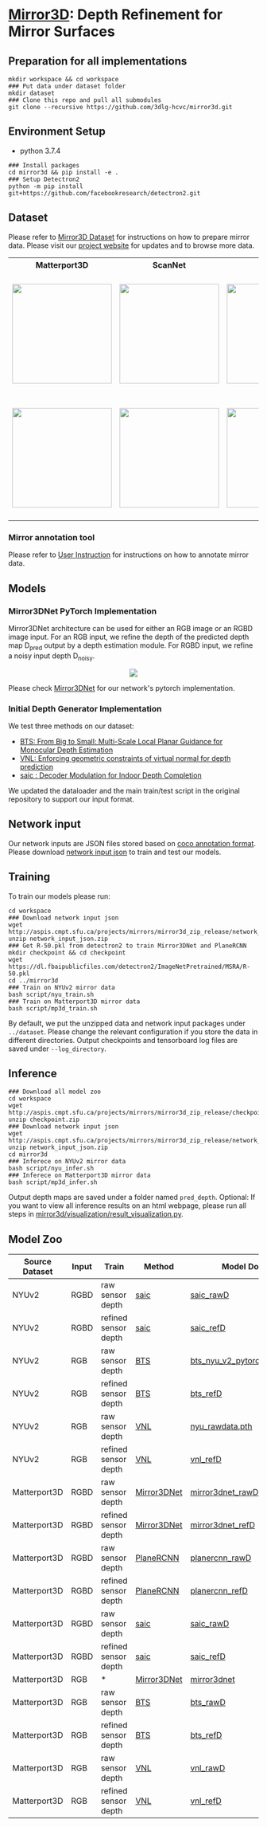 # [Mirror3D](https://3dlg-hcvc.github.io/mirror3d): Depth Refinement for Mirror Surfaces
                            




## Preparation for all implementations

```shell
mkdir workspace && cd workspace
### Put data under dataset folder
mkdir dataset
### Clone this repo and pull all submodules
git clone --recursive https://github.com/3dlg-hcvc/mirror3d.git

```

## Environment Setup

- python 3.7.4

```shell
### Install packages 
cd mirror3d && pip install -e .
### Setup Detectron2
python -m pip install git+https://github.com/facebookresearch/detectron2.git
```

## Dataset

Please refer to [Mirror3D Dataset](https://github.com/3dlg-hcvc/mirror3d/blob/main/docs/Mirror3D_dataset.md) for instructions on how to prepare mirror data. Please visit our [project website](https://3dlg-hcvc.github.io/mirror3d) for updates and to browse more data.


<table width="80%" border="0" >


<tr>
<th>
Matterport3D
</th>
<th>
ScanNet
</th>
<th>
NYUv2
</th>
</tr>

<tr>
<td align="center" valign="center" style="width:30%;height: 250px;">
<img width=auto height="200" src="docs/readme_img/mp3d-data.png" />
</td>
<td align="center" valign="center" style="width:30%;height: 250px;">
<img width=auto height="200" src="docs/readme_img/scannet-data.png" />
</td>
<td align="center" valign="center" style="width:30%;height: 250px;">
<img width=auto height="200" src="docs/readme_img/nyu-data.png" />
</td>
</tr>


<tr color="white">
<td align="center" valign="center" style="width:30%;height: 250px;">
<img width=auto height="200" src="docs/readme_img/mp3d-data.gif" />
</td>
<td align="center" valign="center" style="width:30%;height: 250px;">
<img width=auto height="200" src="docs/readme_img/scannet-data.gif" />
</td>
<td align="center" valign="center" style="width:30%;height: 250px;">
<img width=auto height="200" src="docs/readme_img/nyu-data.gif" />
</td>
</tr>



</table>



### Mirror annotation tool
Please refer to [User Instruction](https://github.com/3dlg-hcvc/mirror3d/blob/main/docs/user_instruction.md) for instructions on how to annotate mirror data. 


## Models

### Mirror3DNet PyTorch Implementation

Mirror3DNet architecture can be used for either an RGB image or an RGBD image input. For an RGB input, we refine the depth of the predicted depth map D<sub>pred</sub> output by a depth estimation module. For RGBD input, we refine a noisy input depth D<sub>noisy</sub>.

<p align="center">
    <img src="http://aspis.cmpt.sfu.ca/projects/mirrors/mirror3d_zip_release/img/readme_img/network-arch-cr-new.jpg">
</p>

Please check [Mirror3DNet](https://github.com/3dlg-hcvc/mirror3d/tree/main/mirror3dnet) for our network's pytorch implementation. 

### Initial Depth Generator Implementation

We test three methods on our dataset:

- [BTS: From Big to Small: Multi-Scale Local Planar Guidance for Monocular Depth Estimation](https://github.com/cogaplex-bts/bts)
- [VNL: Enforcing geometric constraints of virtual normal for depth prediction](https://github.com/YvanYin/VNL_Monocular_Depth_Prediction)
- [saic : Decoder Modulation for Indoor Depth Completion](https://github.com/saic-vul/saic_depth_completion/tree/94bececdf12bb9867ce52c970bb2d11dee948d37)

We updated the dataloader and the main train/test script in the original repository to support our input format. 

## Network input

Our network inputs are JSON files stored based on [coco annotation format](https://cocodataset.org/#home). Please download [network input json](http://aspis.cmpt.sfu.ca/projects/mirrors/mirror3d_zip_release/network_input_json.zip) to train and test our models. 

## Training

To train our models please run:

```shell
cd workspace
### Download network input json
wget http://aspis.cmpt.sfu.ca/projects/mirrors/mirror3d_zip_release/network_input_json.zip
unzip network_input_json.zip
### Get R-50.pkl from detectron2 to train Mirror3DNet and PlaneRCNN
mkdir checkpoint && cd checkpoint
wget https://dl.fbaipublicfiles.com/detectron2/ImageNetPretrained/MSRA/R-50.pkl
cd ../mirror3d
### Train on NYUv2 mirror data
bash script/nyu_train.sh
### Train on Matterport3D mirror data
bash script/mp3d_train.sh
```

By default, we put the unzipped data and network input packages under `../dataset`. Please change the relevant configuration if you store the data in different directories. Output checkpoints and tensorboard log files are saved under `--log_directory`.

## Inference

```shell
### Download all model zoo
cd workspace
wget http://aspis.cmpt.sfu.ca/projects/mirrors/mirror3d_zip_release/checkpoint.zip
unzip checkpoint.zip
### Download network input json
wget http://aspis.cmpt.sfu.ca/projects/mirrors/mirror3d_zip_release/network_input_json.zip
unzip network_input_json.zip
cd mirror3d
### Inferece on NYUv2 mirror data
bash script/nyu_infer.sh
### Inferece on Matterport3D mirror data
bash script/mp3d_infer.sh
```

Output depth maps are saved under a folder named `pred_depth`. Optional: If you want to view all inference results on an html webpage, please run all steps in [mirror3d/visualization/result_visualization.py](https://github.com/3dlg-hcvc/mirror3d/blob/main/mirror3d/visualization/result_visualization.py).  


## Model Zoo

| **Source Dataset** | **Input** | **Train**            | **Method**                                                                                              | **Model Download**                                                                                                        |
|--------------------|-----------|----------------------|---------------------------------------------------------------------------------------------------------|---------------------------------------------------------------------------------------------------------------------------|
| NYUv2              | RGBD      | raw sensor depth     | [saic](https://github.com/saic-vul/saic_depth_completion/tree/94bececdf12bb9867ce52c970bb2d11dee948d37) | [saic_rawD](http://aspis.cmpt.sfu.ca/projects/mirrors/mirror3d_zip_release/checkpoint/nyu/saic_rawD.zip)                  |
| NYUv2              | RGBD      | refined sensor depth | [saic](https://github.com/saic-vul/saic_depth_completion/tree/94bececdf12bb9867ce52c970bb2d11dee948d37) | [saic_refD](http://aspis.cmpt.sfu.ca/projects/mirrors/mirror3d_zip_release/checkpoint/nyu/saic_refD.zip)                  |
| NYUv2              | RGB       | raw sensor depth     | [BTS](https://github.com/cogaplex-bts/bts)                                                              | [bts_nyu_v2_pytorch_densenet161](https://cogaplex-bts.s3.ap-northeast-2.amazonaws.com/bts_nyu_v2_pytorch_densenet161.zip) |
| NYUv2              | RGB       | refined sensor depth | [BTS](https://github.com/cogaplex-bts/bts)                                                              | [bts_refD](http://aspis.cmpt.sfu.ca/projects/mirrors/mirror3d_zip_release/checkpoint/nyu/bts_refD.zip)                    |
| NYUv2              | RGB       | raw sensor depth     | [VNL](https://github.com/YvanYin/VNL_Monocular_Depth_Prediction)                                        | [nyu_rawdata.pth](https://cloudstor.aarnet.edu.au/plus/s/7kdsKYchLdTi53p)                                                 |
| NYUv2              | RGB       | refined sensor depth | [VNL](https://github.com/YvanYin/VNL_Monocular_Depth_Prediction)                                        | [vnl_refD](http://aspis.cmpt.sfu.ca/projects/mirrors/mirror3d_zip_release/checkpoint/nyu/vnl_refD.zip)                    |
| Matterport3D       | RGBD      | raw sensor depth     | [Mirror3DNet](https://github.com/3dlg-hcvc/mirror3d/tree/main/mirror3dnet)                              | [mirror3dnet_rawD](http://aspis.cmpt.sfu.ca/projects/mirrors/mirror3d_zip_release/checkpoint/mp3d/mirror3dnet_rawD.zip)   |
| Matterport3D       | RGBD      | refined sensor depth | [Mirror3DNet](https://github.com/3dlg-hcvc/mirror3d/tree/main/mirror3dnet)                              | [mirror3dnet_refD](http://aspis.cmpt.sfu.ca/projects/mirrors/mirror3d_zip_release/checkpoint/mp3d/mirror3dnet_refD.zip)   |
| Matterport3D       | RGBD      | raw sensor depth     | [PlaneRCNN](https://github.com/NVlabs/planercnn/tree/01e03fe5a97b7afc4c5c4c3090ddc9da41c071bd)          | [planercnn_rawD](http://aspis.cmpt.sfu.ca/projects/mirrors/mirror3d_zip_release/checkpoint/mp3d/planercnn_rawD.zip)       |
| Matterport3D       | RGBD      | refined sensor depth | [PlaneRCNN](https://github.com/NVlabs/planercnn/tree/01e03fe5a97b7afc4c5c4c3090ddc9da41c071bd)          | [planercnn_refD](http://aspis.cmpt.sfu.ca/projects/mirrors/mirror3d_zip_release/checkpoint/mp3d/planercnn_refD.zip)       |
| Matterport3D       | RGBD      | raw sensor depth     | [saic](https://github.com/saic-vul/saic_depth_completion/tree/94bececdf12bb9867ce52c970bb2d11dee948d37) | [saic_rawD](http://aspis.cmpt.sfu.ca/projects/mirrors/mirror3d_zip_release/checkpoint/mp3d/saic_rawD.zip)                 |
| Matterport3D       | RGBD      | refined sensor depth | [saic](https://github.com/saic-vul/saic_depth_completion/tree/94bececdf12bb9867ce52c970bb2d11dee948d37) | [saic_refD](http://aspis.cmpt.sfu.ca/projects/mirrors/mirror3d_zip_release/checkpoint/mp3d/saic_refD.zip)                 |
| Matterport3D       | RGB       | *                    | [Mirror3DNet](https://github.com/3dlg-hcvc/mirror3d/tree/main/mirror3dnet)                              | [mirror3dnet](http://aspis.cmpt.sfu.ca/projects/mirrors/mirror3d_zip_release/checkpoint/mp3d/mirror3dnet_normal_10.zip)   |
| Matterport3D       | RGB       | raw sensor depth     | [BTS](https://github.com/cogaplex-bts/bts)                                                              | [bts_rawD](http://aspis.cmpt.sfu.ca/projects/mirrors/mirror3d_zip_release/checkpoint/mp3d/bts_rawD.zip)                   |
| Matterport3D       | RGB       | refined sensor depth | [BTS](https://github.com/cogaplex-bts/bts)                                                              | [bts_refD](http://aspis.cmpt.sfu.ca/projects/mirrors/mirror3d_zip_release/checkpoint/mp3d/bts_refD.zip)                   |
| Matterport3D       | RGB       | raw sensor depth     | [VNL](https://github.com/YvanYin/VNL_Monocular_Depth_Prediction)                                        | [vnl_rawD](http://aspis.cmpt.sfu.ca/projects/mirrors/mirror3d_zip_release/checkpoint/mp3d/vnl_rawD.zip)                   |
| Matterport3D       | RGB       | refined sensor depth | [VNL](https://github.com/YvanYin/VNL_Monocular_Depth_Prediction)                                        | [vnl_refD](http://aspis.cmpt.sfu.ca/projects/mirrors/mirror3d_zip_release/checkpoint/mp3d/vnl_refD.zip)                   |


